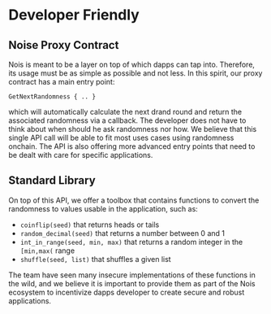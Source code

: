 # Developer Friendly

## Noise Proxy Contract

Nois is meant to be a layer on top of which dapps can tap into. Therefore, its usage must be as simple as possible and not less.
In this spirit, our proxy contract has a main entry point:

```
GetNextRandomness { .. }
```

which will automatically calculate the next drand round and return the associated randomness via a callback.
The developer does not have to think about when should he ask randomness nor how. We believe that this single API call
will be able to fit most uses cases using randomness onchain.
The API is also offering more advanced entry points that need to be dealt with care for specific applications.

## Standard Library

On top of this API, we offer a toolbox that contains functions
to convert the randomness to values usable in the application, such as:

- `coinflip(seed)` that returns heads or tails
- `random_decimal(seed)` that returns a number between 0 and 1
- `int_in_range(seed, min, max)` that returns a random integer in the `[min,max(` range
- `shuffle(seed, list)` that shuffles a given list

The team have seen many insecure implementations of these functions in the wild, and we believe it is important to provide
them as part of the Nois ecosystem to incentivize dapps developer to create secure and robust applications.
